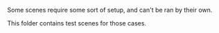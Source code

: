Some scenes require some sort of setup, and can't be ran by their own.

This folder contains test scenes for those cases.
